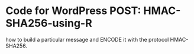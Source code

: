 # Code for WordPress POST: HMAC-SHA256-using-R

how to build a particular message and ENCODE it with the protocol HMAC-SHA256.
